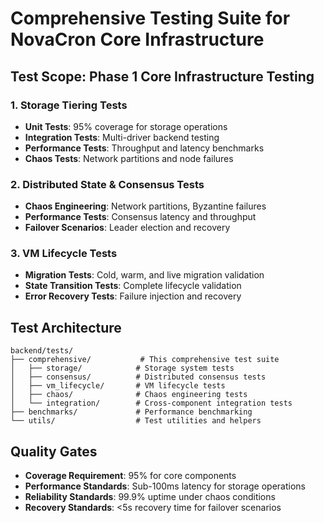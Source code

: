 # Comprehensive Testing Suite for NovaCron Core Infrastructure

## Test Scope: Phase 1 Core Infrastructure Testing

### 1. Storage Tiering Tests
- **Unit Tests**: 95% coverage for storage operations
- **Integration Tests**: Multi-driver backend testing
- **Performance Tests**: Throughput and latency benchmarks
- **Chaos Tests**: Network partitions and node failures

### 2. Distributed State & Consensus Tests  
- **Chaos Engineering**: Network partitions, Byzantine failures
- **Performance Tests**: Consensus latency and throughput
- **Failover Scenarios**: Leader election and recovery

### 3. VM Lifecycle Tests
- **Migration Tests**: Cold, warm, and live migration validation
- **State Transition Tests**: Complete lifecycle validation
- **Error Recovery Tests**: Failure injection and recovery

## Test Architecture

```
backend/tests/
├── comprehensive/           # This comprehensive test suite
│   ├── storage/            # Storage system tests
│   ├── consensus/          # Distributed consensus tests  
│   ├── vm_lifecycle/       # VM lifecycle tests
│   ├── chaos/              # Chaos engineering tests
│   └── integration/        # Cross-component integration tests
├── benchmarks/             # Performance benchmarking
└── utils/                  # Test utilities and helpers
```

## Quality Gates
- **Coverage Requirement**: 95% for core components
- **Performance Standards**: Sub-100ms latency for storage operations
- **Reliability Standards**: 99.9% uptime under chaos conditions
- **Recovery Standards**: <5s recovery time for failover scenarios